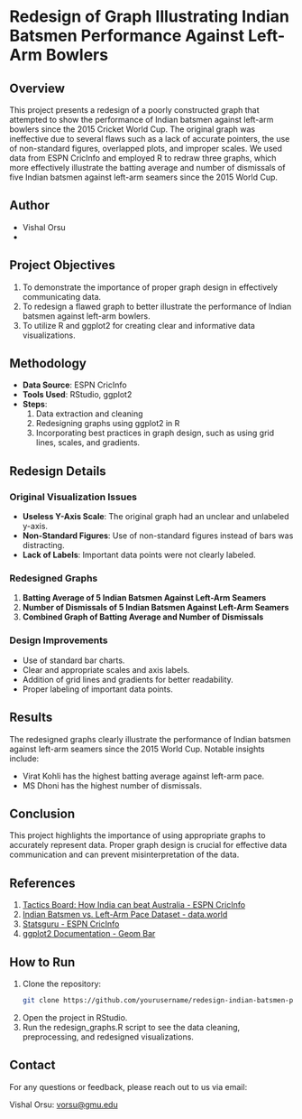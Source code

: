 # Redesign of Graph Illustrating Indian Batsmen Performance Against Left-Arm Bowlers

## Overview

This project presents a redesign of a poorly constructed graph that attempted to show the performance of Indian batsmen against left-arm bowlers since the 2015 Cricket World Cup. The original graph was ineffective due to several flaws such as a lack of accurate pointers, the use of non-standard figures, overlapped plots, and improper scales. We used data from ESPN CricInfo and employed R to redraw three graphs, which more effectively illustrate the batting average and number of dismissals of five Indian batsmen against left-arm seamers since the 2015 World Cup.

## Author
- Vishal Orsu
- 
## Project Objectives

1. To demonstrate the importance of proper graph design in effectively communicating data.
2. To redesign a flawed graph to better illustrate the performance of Indian batsmen against left-arm bowlers.
3. To utilize R and ggplot2 for creating clear and informative data visualizations.

## Methodology

- **Data Source**: ESPN CricInfo
- **Tools Used**: RStudio, ggplot2
- **Steps**:
  1. Data extraction and cleaning
  2. Redesigning graphs using ggplot2 in R
  3. Incorporating best practices in graph design, such as using grid lines, scales, and gradients.

## Redesign Details

### Original Visualization Issues

- **Useless Y-Axis Scale**: The original graph had an unclear and unlabeled y-axis.
- **Non-Standard Figures**: Use of non-standard figures instead of bars was distracting.
- **Lack of Labels**: Important data points were not clearly labeled.

### Redesigned Graphs

1. **Batting Average of 5 Indian Batsmen Against Left-Arm Seamers**
2. **Number of Dismissals of 5 Indian Batsmen Against Left-Arm Seamers**
3. **Combined Graph of Batting Average and Number of Dismissals**

### Design Improvements

- Use of standard bar charts.
- Clear and appropriate scales and axis labels.
- Addition of grid lines and gradients for better readability.
- Proper labeling of important data points.

## Results

The redesigned graphs clearly illustrate the performance of Indian batsmen against left-arm seamers since the 2015 World Cup. Notable insights include:
- Virat Kohli has the highest batting average against left-arm pace.
- MS Dhoni has the highest number of dismissals.

## Conclusion

This project highlights the importance of using appropriate graphs to accurately represent data. Proper graph design is crucial for effective data communication and can prevent misinterpretation of the data.

## References

1. [Tactics Board: How India can beat Australia - ESPN CricInfo](https://www.espncricinfo.com/story/tactics-board-how-india-can-beat-australia-1187863)
2. [Indian Batsmen vs. Left-Arm Pace Dataset - data.world](https://data.world/makeovermonday/2020w35-indian-batsmen-v-left-arm-pace)
3. [Statsguru - ESPN CricInfo](https://stats.espncricinfo.com/ci/engine/stats)
4. [ggplot2 Documentation - Geom Bar](https://ggplot2.tidyverse.org/reference/geom_bar.html)

## How to Run

1. Clone the repository:
   ```bash
   git clone https://github.com/yourusername/redesign-indian-batsmen-performance.git
2. Open the project in RStudio.
3. Run the redesign_graphs.R script to see the data cleaning, preprocessing, and redesigned visualizations.

## Contact
For any questions or feedback, please reach out to us via email:

Vishal Orsu: vorsu@gmu.edu












